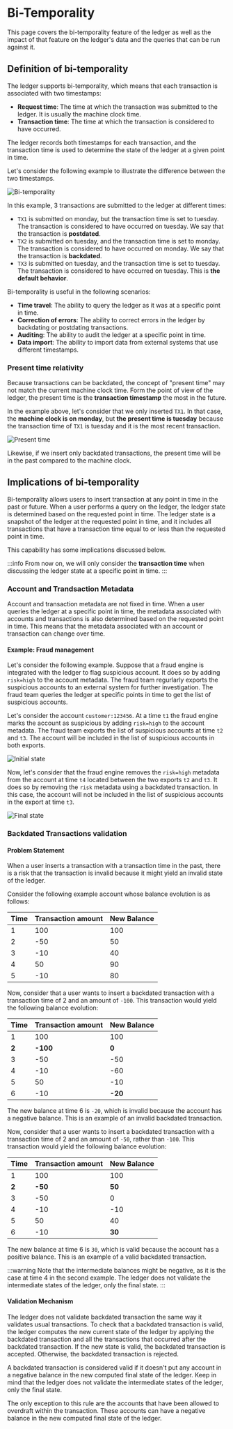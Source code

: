 # Bi-Temporality

This page covers the bi-temporality feature of the ledger as well as the impact of that feature on the ledger's data and the queries that can be run against it.

## Definition of bi-temporality

The ledger supports bi-temporality, which means that each transaction is associated with two timestamps:
- **Request time**: The time at which the transaction was submitted to the ledger. It is usually the machine clock time.
- **Transaction time**: The time at which the transaction is considered to have occurred.

The ledger records both timestamps for each transaction, and the transaction time is used to determine the state of the ledger at a given point in time.

Let's consider the following example to illustrate the difference between the two timestamps.

![Bi-temporality](./bi-temporality-example.png)

In this example, 3 transactions are submitted to the ledger at different times:
- `TX1` is submitted on monday, but the transaction time is set to tuesday. The transaction is considered to have occurred on tuesday. We say that the transaction is **postdated**.
- `TX2` is submitted on tuesday, and the transaction time is set to monday. The transaction is considered to have occurred on monday. We say that the transaction is **backdated**.
- `TX3` is submitted on tuesday, and the transaction time is set to tuesday. The transaction is considered to have occurred on tuesday. This is **the default behavior**.

Bi-temporality is useful in the following scenarios:
- **Time travel**: The ability to query the ledger as it was at a specific point in time.
- **Correction of errors**: The ability to correct errors in the ledger by backdating or postdating transactions.
- **Auditing**: The ability to audit the ledger at a specific point in time.
- **Data import**: The ability to import data from external systems that use different timestamps.

### Present time relativity

Because transactions can be backdated, the concept of "present time" may not match the current machine clock time. Form the point of view of the ledger, the present time is the **transaction timestamp** the most in the future.

In the example above, let's consider that we only inserted `TX1`. In that case, the **machine clock is on monday**, but **the present time is tuesday** because the transaction time of `TX1` is tuesday and it is the most recent transaction.

![Present time](./present-time.png)

Likewise, if we insert only backdated transactions, the present time will be in the past compared to the machine clock.

## Implications of bi-temporality

Bi-temporality allows users to insert transaction at any point in time in the past or future. When a user performs a query on the ledger, the ledger state is determined based on the requested point in time. The ledger state is a snapshot of the ledger at the requested point in time, and it includes all transactions that have a transaction time equal to or less than the requested point in time.

This capability has some implications discussed below.

:::info
From now on, we will only consider the __transaction time__ when discussing the ledger state at a specific point in time.
:::

### Account and Trandsaction Metadata

Account and transaction metadata are not fixed in time. When a user queries the ledger at a specific point in time, the metadata associated with accounts and transactions is also determined based on the requested point in time. This means that the metadata associated with an account or transaction can change over time.

#### Example: Fraud management

Let's consider the following example. Suppose that a fraud engine is integrated with the ledger to flag suspicious account. It does so by adding `risk=high` to the account metadata. The fraud team regurlarly exports the suspicious accounts to an external system for further investigation. The fraud team queries the ledger at specific points in time to get the list of suspicious accounts.

Let's consider the account `customer:123456`. At a time `t1` the fraud engine marks the account as suspicious by adding `risk=high` to the account metadata. The fraud team exports the list of suspicious accounts at time `t2` and `t3`. The account will be included in the list of suspicious accounts in both exports.

![Initial state](./01%20-%20initial%20state.png)

Now, let's consider that the fraud engine removes the `risk=high` metadata from the account at time `t4` located between the two exports `t2` and `t3`. It does so by removing the `risk` metadata using a backdated transaction. In this case, the account will not be included in the list of suspicious accounts in the export at time `t3`.

![Final state](./02%20-%20final%20state.png)

### Backdated Transactions validation

#### Problem Statement

When a user inserts a transaction with a transaction time in the past, there is a risk that the transaction is invalid because it might yield an invalid state of the ledger.

Consider the following example account whose balance evolution is as follows:

Time | Transaction amount | New Balance 
--- | --- | ---
1 | 100 | 100
2 | -50 | 50
3 | -10 | 40
4 | 50 | 90
5 | -10 | 80

Now, consider that a user wants to insert a backdated transaction with a transaction time of 2 and an amount of `-100`. This transaction would yield the following balance evolution:

Time | Transaction amount | New Balance
--- | --- | ---
1 | 100 | 100
**2** | **-100** | **0**
3 | -50 | -50
4 | -10 | -60
5 | 50 | -10
6 | -10 | **-20**

The new balance at time 6 is `-20`, which is invalid because the account has a negative balance. This is an example of an invalid backdated transaction.

Now, consider that a user wants to insert a backdated transaction with a transaction time of 2 and an amount of `-50`, rather than `-100`. This transaction would yield the following balance evolution:

Time | Transaction amount | New Balance
--- | --- | ---
1 | 100 | 100
**2** | **-50** | **50**
3 | -50 | 0
4 | -10 | -10
5 | 50 | 40
6 | -10 | **30**

The new balance at time 6 is `30`, which is valid because the account has a positive balance. This is an example of a valid backdated transaction.

:::warning
Note that the intermediate balances might be negative, as it is the case at time 4 in the second example. The ledger does not validate the intermediate states of the ledger, only the final state.
:::

#### Validation Mechanism

The ledger does not validate backdated transaction the same way it validates usual transactions. To check that a backdated transaction is valid, the ledger computes the new current state of the ledger by applying the backdated transaction and all the transactions that occurred after the backdated transaction. If the new state is valid, the backdated transaction is accepted. Otherwise, the backdated transaction is rejected.

A backdated transaction is considered valid if it doesn't put any account in a negative balance in the new computed final state of the ledger. Keep in mind that the ledger does not validate the intermediate states of the ledger, only the final state.

The only exception to this rule are the accounts that have been allowed to overdraft within the transaction. These accounts can have a negative balance in the new computed final state of the ledger.
